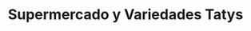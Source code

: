 ---
title: "Supermercado y Variedades Tatys"
url: /bogota-d-c/supermercado-y-variedades-tatys/
shop: supermercado
---